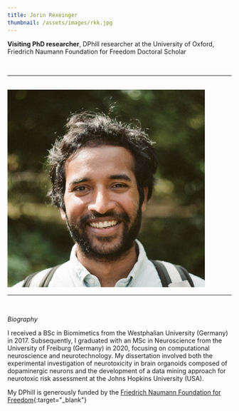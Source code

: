 ```yaml
---
title: Jorin Rexeinger
thumbnail: /assets/images/rkk.jpg
---
```


**Visiting PhD researcher**, DPhill researcher at the University of Oxford, Friedrich Naumann Foundation for Freedom Doctoral Scholar

<br>

***

<br>


<img src ="/assets/images/rkk.jpg" width="444" heigth="444">


<br>

***

<br>


*Biography*

I received a BSc in Biomimetics from the Westphalian University (Germany) in 2017. Subsequently, I graduated with an MSc in Neuroscience from the University of Freiburg (Germany) in 2020, focusing on computational neuroscience and neurotechnology. My dissertation involved both the experimental investigation of neurotoxicity in brain organoids composed of dopaminergic neurons and the development of a data mining approach for neurotoxic risk assessment at the Johns Hopkins University (USA).

My DPhill is generously funded by the [Friedrich Naumann Foundation for Freedom](https://www.freiheit.org/de){:target="_blank"}

